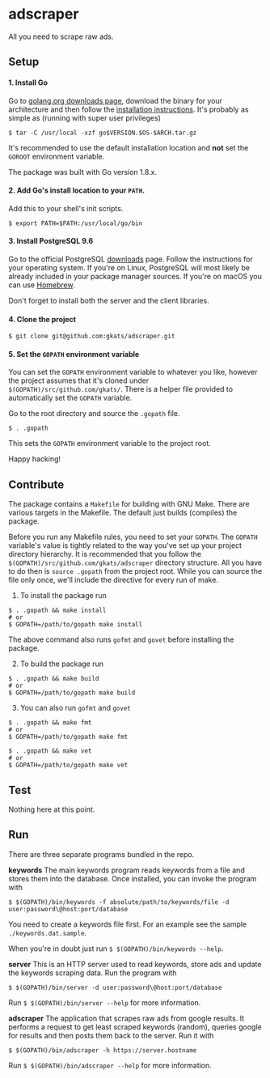# adscraper

All you need to scrape raw ads.

## Setup

#### 1. Install Go

Go to [golang.org downloads page](https://golang.org/dl/), download the binary for your architecture and then follow the [installation instructions](https://golang.org/doc/install). It's probably as simple as (running with super user privileges)
```
$ tar -C /usr/local -xzf go$VERSION.$OS-$ARCH.tar.gz
```
It's recommended to use the default installation location and __not__ set the `GOROOT` environment variable.

The package was built with Go version 1.8.x.

#### 2. Add Go's install location to your `PATH`.

Add this to your shell's init scripts.
```
$ export PATH=$PATH:/usr/local/go/bin
```

#### 3. Install PostgreSQL 9.6

Go to the official PostgreSQL [downloads](https://www.postgresql.org/download/) page. Follow the instructions for your operating system. If you're on Linux, PostgreSQL will most likely be already included in your package manager sources. If you're on macOS you can use [Homebrew](https://brew.sh/).

Don't forget to install both the server and the client libraries.

#### 4. Clone the project

```
$ git clone git@github.com:gkats/adscraper.git
```

#### 5. Set the `GOPATH` environment variable

You can set the `GOPATH` environment variable to whatever you like, however the project assumes that it's cloned under `$(GOPATH)/src/github.com/gkats/`. There is a helper file provided to automatically set the `GOPATH` variable.

Go to the root directory and source the `.gopath` file.
```
$ . .gopath
```
This sets the `GOPATH` environment variable to the project root.

Happy hacking!

## Contribute

The package contains a `Makefile` for building with GNU Make. There are various targets in the Makefile. The default just builds (compiles) the package.

Before you run any Makefile rules, you need to set your `GOPATH`. The `GOPATH` variable's value is tightly related to the way you've set up your project directory hierarchy. It is recommended that you follow the `$(GOPATH)/src/github.com/gkats/adscraper` directory structure. All you have to do then is `source .gopath` from the project root. While you can source the file only once, we'll include the directive for every run of make.

1. To install the package run
```
$ . .gopath && make install
# or
$ GOPATH=/path/to/gopath make install
```
The above command also runs `gofmt` and `govet` before installing the package.

2. To build the package run
```
$ . .gopath && make build
# or
$ GOPATH=/path/to/gopath make build
```

3. You can also run `gofmt` and `govet`
```
$ . .gopath && make fmt
# or
$ GOPATH=/path/to/gopath make fmt
```

```
$ . .gopath && make vet
# or
$ GOPATH=/path/to/gopath make vet
```

## Test

Nothing here at this point.

## Run

There are three separate programs bundled in the repo.


__keywords__
The main keywords program reads keywords from a file and stores them into the database. Once installed, you can invoke the program with
```
$ $(GOPATH)/bin/keywords -f absolute/path/to/keywords/file -d user:password\@host:port/database
```

You need to create a keywords file first. For an example see the sample `./keywords.dat.sample`.

When you're in doubt just run `$ $(GOPATH)/bin/keywords --help`.

__server__
This is an HTTP server used to read keywords, store ads and update the keywords scraping data. Run the program with
```
$ $(GOPATH)/bin/server -d user:password\@host:port/database
```
Run `$ $(GOPATH)/bin/server --help` for more information.

__adscraper__
The application that scrapes raw ads from google results. It performs a request to get least scraped keywords (random), queries google for results and then posts them back to the server. Run it with
```
$ $(GOPATH)/bin/adscraper -h https://server.hostname
```
Run `$ $(GOPATH)/bin/adscraper --help` for more information.


